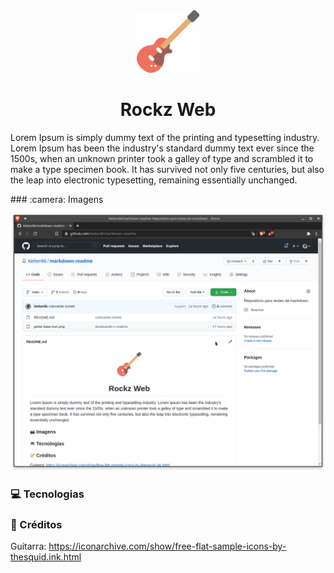 <div align="center">
    <img src="guitar-bass-icon.png" width="100">
    <h1>Rockz Web</h1>
</div>

<p>Lorem Ipsum is simply dummy text of the printing and typesetting industry. Lorem Ipsum has been the industry's standard dummy text ever since the 1500s, when an unknown printer took a galley of type and scrambled it to make a type specimen book. It has survived not only five centuries, but also the leap into electronic typesetting, remaining essentially unchanged.
</p>
### :camera: Imagens

<p align="center">
  <img src="print-01.png">
</p>

### :computer: Tecnologias

### :memo: Créditos
Guitarra: https://iconarchive.com/show/free-flat-sample-icons-by-thesquid.ink.html

